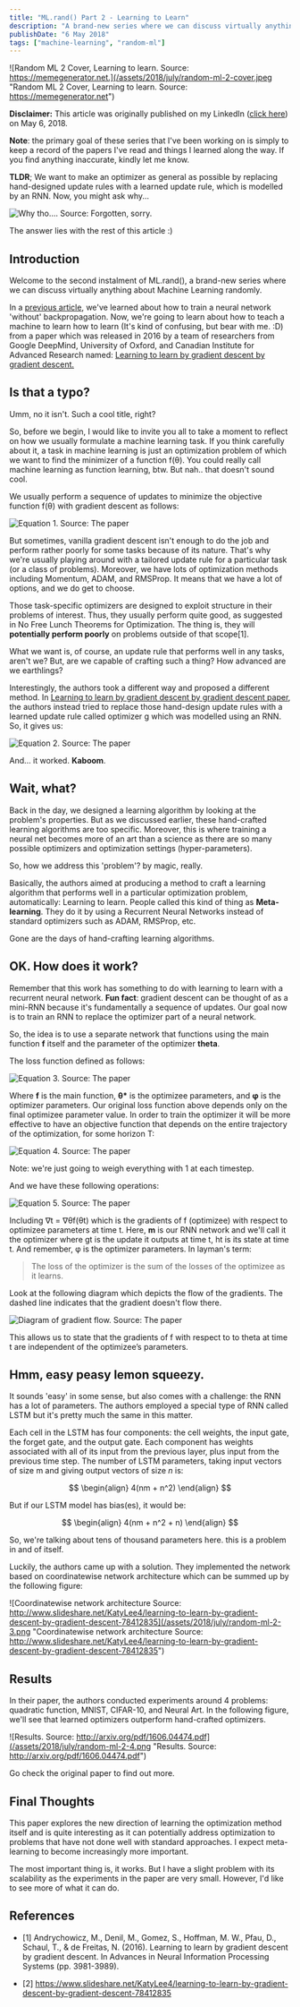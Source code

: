 ```yaml
---
title: "ML.rand() Part 2 - Learning to Learn"
description: "A brand-new series where we can discuss virtually anything about Machine Learning, randomly."
publishDate: "6 May 2018"
tags: ["machine-learning", "random-ml"]
---
```


![Random ML 2 Cover, Learning to learn. Source: https://memegenerator.net.](/assets/2018/july/random-ml-2-cover.jpeg "Random ML 2 Cover, Learning to learn. Source: https://memegenerator.net")

**Disclaimer:** This article was originally published on my LinkedIn ([click here](https://www.linkedin.com/pulse/mlrand-2-learning-learn-febi-agil-ifdillah/)) on May 6, 2018.

**Note**: the primary goal of these series that I've been working on is simply to keep a record of the papers I've read and things I learned along the way. If you find anything inaccurate, kindly let me know.

**TLDR**; We want to make an optimizer as general as possible by replacing hand-designed update rules with a learned update rule, which is modelled by an RNN. Now, you might ask why...

![Why tho.... Source: Forgotten, sorry.](/assets/2018/july/random-ml-2-1.jpeg "Why tho.... Source: Forgotten, sorry.")

The answer lies with the rest of this article :)

## Introduction

Welcome to the second instalment of ML.rand(), a brand-new series where we can discuss virtually anything about Machine Learning randomly.

In a [previous article](http://febiagil.me/blog/2018/07/18/random-ml-1-synthetic-gradients-decoupled-neural-interfaces/), we've learned about how to train a neural network 'without' backpropagation. Now, we're going to learn about how to teach a machine to learn how to learn (It's kind of confusing, but bear with me. :D) from a paper which was released in 2016 by a team of researchers from Google DeepMind, University of Oxford, and Canadian Institute for Advanced Research named: [Learning to learn by gradient descent by gradient descent.](https://arxiv.org/pdf/1606.04474.pdf)

## Is that a typo?

Umm, no it isn't. Such a cool title, right?

So, before we begin, I would like to invite you all to take a moment to reflect on how we usually formulate a machine learning task. If you think carefully about it, a task in machine learning is just an optimization problem of which we want to find the minimizer of a function f(θ). You could really call machine learning as function learning, btw. But nah.. that doesn't sound cool.

We usually perform a sequence of updates to minimize the objective function f(θ) with gradient descent as follows:

![Equation 1. Source: The paper](/assets/2018/july/random-ml-2-eq-1.jpeg "Equation 1. Source: The paper")

But sometimes, vanilla gradient descent isn't enough to do the job and perform rather poorly for some tasks because of its nature. That's why we're usually playing around with a tailored update rule for a particular task (or a class of problems). Moreover, we have lots of optimization methods including Momentum, ADAM, and RMSProp. It means that we have a lot of options, and we do get to choose.

Those task-specific optimizers are designed to exploit structure in their problems of interest. Thus, they usually perform quite good, as suggested in No Free Lunch Theorems for Optimization. The thing is, they will **potentially perform poorly** on problems outside of that scope[1].

What we want is, of course, an update rule that performs well in any tasks, aren't we? But, are we capable of crafting such a thing? How advanced are we earthlings?

Interestingly, the authors took a different way and proposed a different method. In [Learning to learn by gradient descent by gradient descent paper](https://arxiv.org/pdf/1606.04474.pdf), the authors instead tried to replace those hand-design update rules with a learned update rule called optimizer g which was modelled using an RNN. So, it gives us:

![Equation 2. Source: The paper](/assets/2018/july/random-ml-2-eq-2.jpeg "Equation 2. Source: The paper")

And... it worked. **Kaboom**.

## Wait, what?

Back in the day, we designed a learning algorithm by looking at the problem's properties. But as we discussed earlier, these hand-crafted learning algorithms are too specific. Moreover, this is where training a neural net becomes more of an art than a science as there are so many possible optimizers and optimization settings (hyper-parameters).

So, how we address this 'problem'? by magic, really.

Basically, the authors aimed at producing a method to craft a learning algorithm that performs well in a particular optimization problem, automatically: Learning to learn. People called this kind of thing as **Meta-learning**. They do it by using a Recurrent Neural Networks instead of standard optimizers such as ADAM, RMSProp, etc.

Gone are the days of hand-crafting learning algorithms.

## OK. How does it work?

Remember that this work has something to do with learning to learn with a recurrent neural network. **Fun fact**: gradient descent can be thought of as a mini-RNN because it's fundamentally a sequence of updates. Our goal now is to train an RNN to replace the optimizer part of a neural network.

So, the idea is to use a separate network that functions using the main function **f** itself and the parameter of the optimizer **theta**.

The loss function defined as follows:

![Equation 3. Source: The paper](/assets/2018/july/random-ml-2-eq-3.png "Equation 3. Source: The paper")

Where **f** is the main function, **θ\*** is the optimizee parameters, and **φ** is the optimizer parameters. Our original loss function above depends only on the final optimizee parameter value. In order to train the optimizer it will be more effective to have an objective function that depends on the entire trajectory of the optimization, for some horizon T:

![Equation 4. Source: The paper](/assets/2018/july/random-ml-2-eq-4.png "Equation 4. Source: The paper")

Note: we're just going to weigh everything with 1 at each timestep.

And we have these following operations:

![Equation 5. Source: The paper](/assets/2018/july/random-ml-2-eq-5.png "Equation 5. Source: The paper")

Including ∇t = ∇θf(θt) which is the gradients of f (optimizee) with respect to optimizee parameters at time t. Here, **m** is our RNN network and we'll call it the optimizer where gt is the update it outputs at time t, ht is its state at time t. And remember, φ is the optimizer parameters. In layman's term:

> The loss of the optimizer is the sum of the losses of the optimizee as it learns.

Look at the following diagram which depicts the flow of the gradients. The dashed line indicates that the gradient doesn't flow there.

![Diagram of gradient flow. Source: The paper](/assets/2018/july/random-ml-2-2.png "Diagram of gradient flow. Source: The paper")

This allows us to state that the gradients of f with respect to to theta at time t are independent of the optimizee’s parameters.

## Hmm, easy peasy lemon squeezy.

It sounds 'easy' in some sense, but also comes with a challenge: the RNN has a lot of parameters. The authors employed a special type of RNN called LSTM but it's pretty much the same in this matter.

Each cell in the LSTM has four components: the cell weights, the input gate, the forget gate, and the output gate. Each component has weights associated with all of its input from the previous layer, plus input from the previous time step. The number of LSTM parameters, taking input vectors of size m and giving output vectors of size _n_ is:

$$
\begin{align}
4(nm + n^2)
\end{align}
$$

But if our LSTM model has bias(es), it would be:

$$
\begin{align}
4(nm + n^2 + n)
\end{align}
$$

So, we're talking about tens of thousand parameters here. this is a problem in and of itself.

Luckily, the authors came up with a solution. They implemented the network based on coordinatewise network architecture which can be summed up by the following figure:

![Coordinatewise network architecture Source: http://www.slideshare.net/KatyLee4/learning-to-learn-by-gradient-descent-by-gradient-descent-78412835](/assets/2018/july/random-ml-2-3.png "Coordinatewise network architecture Source: http://www.slideshare.net/KatyLee4/learning-to-learn-by-gradient-descent-by-gradient-descent-78412835")

## Results

In their paper, the authors conducted experiments around 4 problems: quadratic function, MNIST, CIFAR-10, and Neural Art. In the following figure, we'll see that learned optimizers outperform hand-crafted optimizers.

![Results. Source: http://arxiv.org/pdf/1606.04474.pdf](/assets/2018/july/random-ml-2-4.png "Results. Source: http://arxiv.org/pdf/1606.04474.pdf")

Go check the original paper to find out more.

## Final Thoughts

This paper explores the new direction of learning the optimization method itself and is quite interesting as it can potentially address optimization to problems that have not done well with standard approaches. I expect meta-learning to become increasingly more important.

The most important thing is, it works. But I have a slight problem with its scalability as the experiments in the paper are very small. However, I'd like to see more of what it can do.

## References

- [1] Andrychowicz, M., Denil, M., Gomez, S., Hoffman, M. W., Pfau, D., Schaul, T., & de Freitas, N. (2016). Learning to learn by gradient descent by gradient descent. In Advances in Neural Information Processing Systems (pp. 3981-3989).

- [2] https://www.slideshare.net/KatyLee4/learning-to-learn-by-gradient-descent-by-gradient-descent-78412835
